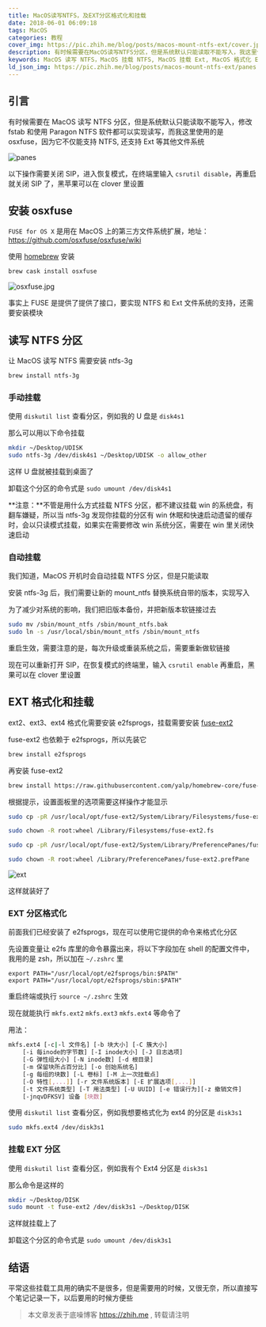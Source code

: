 ```yaml
---
title: MacOS读写NTFS，及EXT分区格式化和挂载
date: 2018-06-01 06:09:18
tags: MacOS
categories: 教程
cover_img: https://pic.zhih.me/blog/posts/macos-mount-ntfs-ext/cover.jpg 
description: 有时候需要在MacOS读写NTFS分区，但是系统默认只能读取不能写入，我这里使用的是osxfuse，因为它不仅能支持NTFS，还支持Ext等其他文件系统，在MacOS上挂载NTFS和Ext分区，在MacOS上格式化Exts分区
keywords: MacOS 读写 NTFS，MacOS 挂载 NTFS, MacOS 挂载 Ext, MacOS 格式化 Ext, osxfuse, ntfs-3g
ld_json_img: https://pic.zhih.me/blog/posts/macos-mount-ntfs-ext/panes.jpg
---
```


## 引言

有时候需要在 MacOS 读写 NTFS 分区，但是系统默认只能读取不能写入，修改 fstab 和使用 Paragon NTFS 软件都可以实现读写，而我这里使用的是 osxfuse，因为它不仅能支持 NTFS, 还支持 Ext 等其他文件系统

![panes](https://pic.zhih.me/blog/posts/macos-mount-ntfs-ext/panes.jpg)

以下操作需要关闭 SIP，进入恢复模式，在终端里输入 `csrutil disable`，再重启就关闭 SIP 了，黑苹果可以在 clover 里设置

## 安装 osxfuse

`FUSE for OS X` 是用在 MacOS 上的第三方文件系统扩展，地址：https://github.com/osxfuse/osxfuse/wiki

使用 [homebrew](https://brew.sh/) 安装

```bash
brew cask install osxfuse
```

![osxfuse.jpg](https://pic.zhih.me/blog/posts/macos-mount-ntfs-ext/osxfuse.jpg)

事实上 FUSE 是提供了提供了接口，要实现 NTFS 和 Ext 文件系统的支持，还需要安装模块

## 读写 NTFS 分区

让 MacOS 读写 NTFS 需要安装 ntfs-3g

```bash
brew install ntfs-3g
```

### 手动挂载

使用 `diskutil list` 查看分区，例如我的 U 盘是 `disk4s1`

那么可以用以下命令挂载

```bash
mkdir ~/Desktop/UDISK
sudo ntfs-3g /dev/disk4s1 ~/Desktop/UDISK -o allow_other
```

这样 U 盘就被挂载到桌面了

卸载这个分区的命令式是 `sudo umount /dev/disk4s1`

**注意：**不管是用什么方式挂载 NTFS 分区，都不建议挂载 win 的系统盘，有翻车嫌疑，所以当 ntfs-3g 发现你挂载的分区有 win 休眠和快速启动遗留的缓存时，会以只读模式挂载，如果实在需要修改 win 系统分区，需要在 win 里关闭快速启动 

### 自动挂载

我们知道，MacOS 开机时会自动挂载 NTFS 分区，但是只能读取

安装 ntfs-3g 后，我们需要让新的 mount_ntfs 替换系统自带的版本，实现写入

为了减少对系统的影响，我们把旧版本备份，并把新版本软链接过去

```bash
sudo mv /sbin/mount_ntfs /sbin/mount_ntfs.bak
sudo ln -s /usr/local/sbin/mount_ntfs /sbin/mount_ntfs
```

重启生效，需要注意的是，每次升级或重装系统之后，需要重新做软链接

现在可以重新打开 SIP，在恢复模式的终端里，输入 `csrutil enable` 再重启，黑果可以在 clover 里设置

## EXT 格式化和挂载

ext2、ext3、ext4 格式化需要安装 e2fsprogs，挂载需要安装 [fuse-ext2](https://github.com/alperakcan/fuse-ext2)

fuse-ext2 也依赖于 e2fsprogs，所以先装它

```bash
brew install e2fsprogs
```

再安装 fuse-ext2

```bash
brew install https://raw.githubusercontent.com/yalp/homebrew-core/fuse-ext2/Formula/fuse-ext2.rb
```

根据提示，设置面板里的选项需要这样操作才能显示

```bash
sudo cp -pR /usr/local/opt/fuse-ext2/System/Library/Filesystems/fuse-ext2.fs /Library/Filesystems/

sudo chown -R root:wheel /Library/Filesystems/fuse-ext2.fs

sudo cp -pR /usr/local/opt/fuse-ext2/System/Library/PreferencePanes/fuse-ext2.prefPane /Library/PreferencePanes/

sudo chown -R root:wheel /Library/PreferencePanes/fuse-ext2.prefPane
```

![ext](https://pic.zhih.me/blog/posts/macos-mount-ntfs-ext/ext.jpg)

这样就装好了

### EXT 分区格式化

前面我们已经安装了 e2fsprogs，现在可以使用它提供的命令来格式化分区

先设置变量让 e2fs 库里的命令暴露出来，将以下字段加在 shell 的配置文件中，我用的是 zsh，所以加在 `~/.zshrc` 里

```
export PATH="/usr/local/opt/e2fsprogs/bin:$PATH"
export PATH="/usr/local/opt/e2fsprogs/sbin:$PATH"
```

重启终端或执行 `source ~/.zshrc` 生效

现在就能执行 `mkfs.ext2` `mkfs.ext3` `mkfs.ext4` 等命令了

用法：

```bash
mkfs.ext4 [-c|-l 文件名] [-b 块大小] [-C 簇大小]
    [-i 每inode的字节数] [-I inode大小] [-J 日志选项]
    [-G 弹性组大小] [-N inode数] [-d 根目录]
    [-m 保留块所占百分比] [-o 创始系统名]
    [-g 每组的块数] [-L 卷标] [-M 上一次挂载点]
    [-O 特性[,...]] [-r 文件系统版本] [-E 扩展选项[,...]]
    [-t 文件系统类型] [-T 用法类型] [-U UUID] [-e 错误行为][-z 撤销文件]
    [-jnqvDFKSV] 设备 [块数]
```

使用 `diskutil list` 查看分区，例如我想要格式化为 ext4 的分区是 `disk3s1`

```bash
sudo mkfs.ext4 /dev/disk3s1
```

### 挂载 EXT 分区

使用 `diskutil list` 查看分区，例如我有个 Ext4 分区是 `disk3s1`

那么命令是这样的

```bash
mkdir ~/Desktop/DISK
sudo mount -t fuse-ext2 /dev/disk3s1 ~/Desktop/DISK
```

这样就挂载上了

卸载这个分区的命令式是 `sudo umount /dev/disk3s1`

## 结语

平常这些挂载工具用的确实不是很多，但是需要用的时候，又很无奈，所以直接写个笔记记录一下，以后要用的时候方便些

>本文章发表于底噪博客 https://zhih.me , 转载请注明
